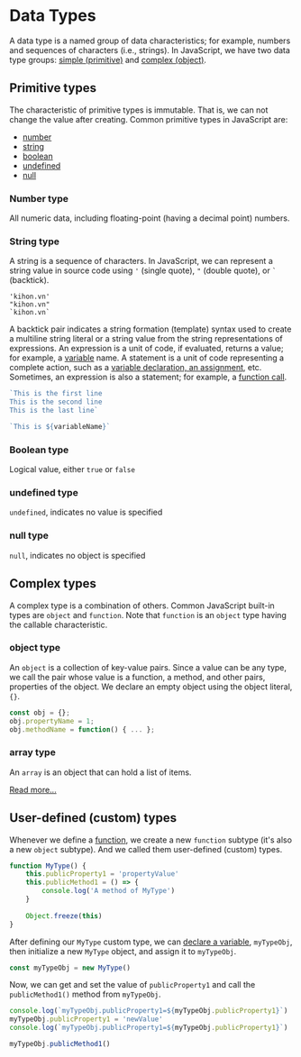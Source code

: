 # Data Types

A data type is a named group of data characteristics; for example, numbers and sequences of characters (i.e., strings).
In JavaScript, we have two data type groups: [simple (primitive)](#common-primitive-types)
and [complex (object)](#complex-types).

## Primitive types

The characteristic of primitive types is immutable. That is, we can not change the value after creating. Common
primitive types in JavaScript are:

- [number](#number-type)
- [string](#string-type)
- [boolean](#boolean-type)
- [undefined](#undefined-type)
- [null](#null-type)

### Number type

All numeric data, including floating-point (having a decimal point) numbers.

### String type

A string is a sequence of characters. In JavaScript, we can represent a string value in source code using `'` (single
quote), `"` (double quote), or <code>`</code> (backtick).

```
'kihon.vn'
"kihon.vn"
`kihon.vn`
```

A backtick pair indicates a string formation (template) syntax used to create a multiline string literal or a string value from the
string representations of expressions. An expression is a unit of code, if evaluated, returns a value; for example,
a [variable](variable.md) name. A statement is a unit of code representing a complete action, such as
a [variable declaration, an assignment](variable.md#declare-and-assign-variables), etc. Sometimes, an expression is also
a statement; for example, a [function call](function.md#call-a-function).

```js
`This is the first line
This is the second line
This is the last line`

`This is ${variableName}`
```

### Boolean type

Logical value, either `true` or `false`

### undefined type

`undefined`, indicates no value is specified

### null type

`null`, indicates no object is specified

## Complex types

A complex type is a combination of others. Common JavaScript built-in types are `object` and `function`. Note
that `function` is an `object` type having the callable characteristic.

### object type

An `object` is a collection of key-value pairs. Since a value can be any type, we call the pair whose value is a function, a method, and other pairs, properties of the object. We declare an empty object using the object literal, `{}`.

```js
const obj = {};
obj.propertyName = 1;
obj.methodName = function() { ... };
```

### array type

An `array` is an object that can hold a list of items. 

[Read more...](array.md)

## User-defined (custom) types

Whenever we define a [function](function.md), we create a new `function` subtype (it's also a new `object` subtype). And we
called them user-defined (custom) types.

```js
function MyType() {
    this.publicProperty1 = 'propertyValue'
    this.publicMethod1 = () => { 
        console.log('A method of MyType')
    }
    
    Object.freeze(this)
}
```

After defining our `MyType` custom type, we can [declare a variable](variable.md#declare-and-assign-variables), `myTypeObj`, then initialize a new `MyType` object, and assign it to `myTypeObj`.

```js
const myTypeObj = new MyType()
```

Now, we can get and set the value of `publicProperty1` and call the `publicMethod1()` method from `myTypeObj`.

```js
console.log(`myTypeObj.publicProperty1=${myTypeObj.publicProperty1}`)
myTypeObj.publicProperty1 = 'newValue'
console.log(`myTypeObj.publicProperty1=${myTypeObj.publicProperty1}`)

myTypeObj.publicMethod1()
```